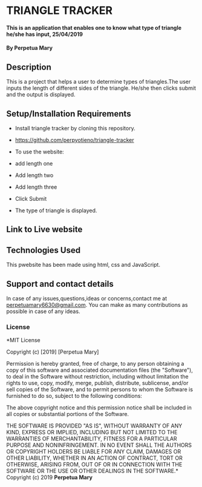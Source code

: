 # TRIANGLE TRACKER
#### This is an application that enables one to know what type of triangle he/she has input, 25/04/2019
#### By **Perpetua Mary**
## Description
This is a project that helps a user to determine types of triangles.The user inputs the length of different sides of the triangle. He/she then clicks submit and the output is displayed.
## Setup/Installation Requirements
* Install triangle tracker by cloning this repository.
* https://github.com/perpyotieno/triangle-tracker


* To use the website:
* add length one
* Add length two
* Add length three
* Click Submit
* The type of triangle is displayed.

## Link to Live website

## Technologies Used
This pwebsite has been made using html, css and JavaScript.
## Support and contact details
In case of any issues,questions,ideas or concerns,contact me at perpetuamary6630@gmail.com. You can make as many contributions as possible in case of any ideas.
### License
*MIT License

Copyright (c) [2019] [Perpetua Mary]

Permission is hereby granted, free of charge, to any person obtaining a copy
of this software and associated documentation files (the "Software"), to deal
in the Software without restriction, including without limitation the rights
to use, copy, modify, merge, publish, distribute, sublicense, and/or sell
copies of the Software, and to permit persons to whom the Software is
furnished to do so, subject to the following conditions:

The above copyright notice and this permission notice shall be included in all
copies or substantial portions of the Software.

THE SOFTWARE IS PROVIDED "AS IS", WITHOUT WARRANTY OF ANY KIND, EXPRESS OR
IMPLIED, INCLUDING BUT NOT LIMITED TO THE WARRANTIES OF MERCHANTABILITY,
FITNESS FOR A PARTICULAR PURPOSE AND NONINFRINGEMENT. IN NO EVENT SHALL THE
AUTHORS OR COPYRIGHT HOLDERS BE LIABLE FOR ANY CLAIM, DAMAGES OR OTHER
LIABILITY, WHETHER IN AN ACTION OF CONTRACT, TORT OR OTHERWISE, ARISING FROM,
OUT OF OR IN CONNECTION WITH THE SOFTWARE OR THE USE OR OTHER DEALINGS IN THE
SOFTWARE.*
Copyright (c) 2019 **Perpetua Mary**
